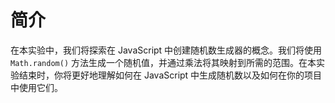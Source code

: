 # 简介

在本实验中，我们将探索在 JavaScript 中创建随机数生成器的概念。我们将使用 `Math.random()` 方法生成一个随机值，并通过乘法将其映射到所需的范围。在本实验结束时，你将更好地理解如何在 JavaScript 中生成随机数以及如何在你的项目中使用它们。
